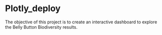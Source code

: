 # Plotly_deploy

The objective of this project is to create an interactive dashboard to explore the Belly Button Biodiversity results.
